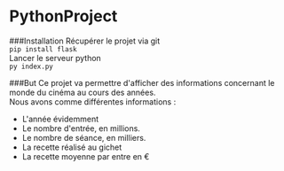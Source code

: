 # PythonProject

###Installation
Récupérer le projet via git <br>
```pip install flask```<br>
Lancer le serveur python <br>
```py index.py ```

###But
Ce projet va permettre d'afficher des informations concernant le monde du cinéma au cours des années. 
<br>Nous avons comme différentes informations : 
- L'année évidemment
- Le nombre d'entrée, en millions. 
- Le nombre de séance, en milliers. 
- La recette réalisé au gichet
- La recette moyenne par entre en €